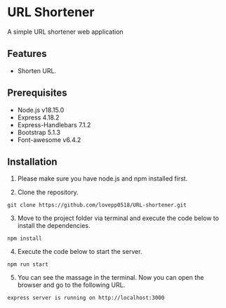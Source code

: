 # URL Shortener
A simple URL shortener web application

## Features
- Shorten URL.

## Prerequisites

- Node.js v18.15.0
- Express 4.18.2
- Express-Handlebars 7.1.2
- Bootstrap 5.1.3
- Font-awesome v6.4.2

## Installation

1. Please make sure you have node.js and npm installed first.

2. Clone the repository.

```
git clone https://github.com/lovepp0518/URL-shortener.git
```

3. Move to the project folder via terminal and execute the code below to install the dependencies.

```
npm install
```

4. Execute the code below to start the server.

```
npm run start
```

5. You can see the massage in the terminal. Now you can open the browser and go to the following URL.

```
express server is running on http://localhost:3000
```